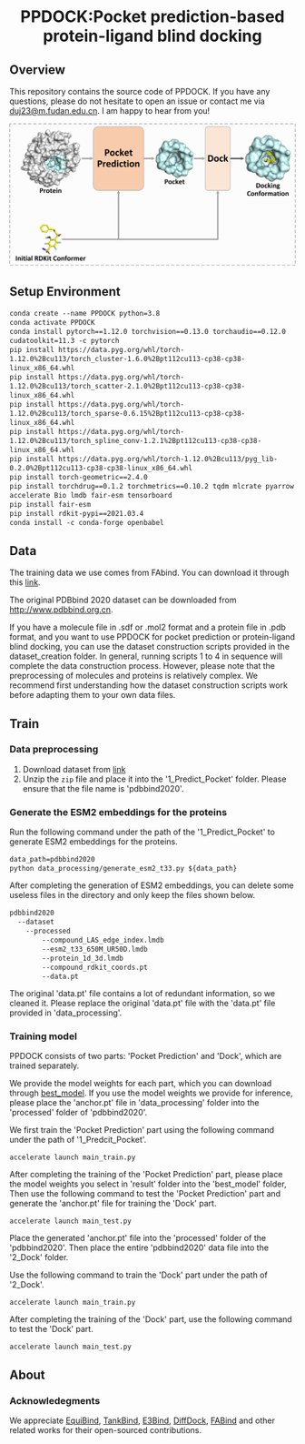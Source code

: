 <h1 align="center">
PPDOCK:Pocket prediction-based protein-ligand blind docking
</h1>

## Overview
This repository contains the source code of PPDOCK. If you have any questions, please do not hesitate to open an issue or contact me via <duj23@m.fudan.edu.cn>. I am happy to hear from you!

![](./imgs/PPDOCK.png)


## Setup Environment
```shell
conda create --name PPDOCK python=3.8
conda activate PPDOCK
conda install pytorch==1.12.0 torchvision==0.13.0 torchaudio==0.12.0 cudatoolkit=11.3 -c pytorch
pip install https://data.pyg.org/whl/torch-1.12.0%2Bcu113/torch_cluster-1.6.0%2Bpt112cu113-cp38-cp38-linux_x86_64.whl
pip install https://data.pyg.org/whl/torch-1.12.0%2Bcu113/torch_scatter-2.1.0%2Bpt112cu113-cp38-cp38-linux_x86_64.whl
pip install https://data.pyg.org/whl/torch-1.12.0%2Bcu113/torch_sparse-0.6.15%2Bpt112cu113-cp38-cp38-linux_x86_64.whl 
pip install https://data.pyg.org/whl/torch-1.12.0%2Bcu113/torch_spline_conv-1.2.1%2Bpt112cu113-cp38-cp38-linux_x86_64.whl
pip install https://data.pyg.org/whl/torch-1.12.0%2Bcu113/pyg_lib-0.2.0%2Bpt112cu113-cp38-cp38-linux_x86_64.whl
pip install torch-geometric==2.4.0
pip install torchdrug==0.1.2 torchmetrics==0.10.2 tqdm mlcrate pyarrow accelerate Bio lmdb fair-esm tensorboard
pip install fair-esm
pip install rdkit-pypi==2021.03.4
conda install -c conda-forge openbabel 
```

## Data 
The training data we use comes from FAbind. You can download it through this [link](https://zenodo.org/records/11352521). 

The original PDBbind 2020 dataset can be downloaded from http://www.pdbbind.org.cn.

If you have a molecule file in .sdf or .mol2 format and a protein file in .pdb format, and you want to use PPDOCK for pocket prediction or protein-ligand blind docking, you can use the dataset construction scripts provided in the dataset_creation folder. In general, running scripts 1 to 4 in sequence will complete the data construction process. However, please note that the preprocessing of molecules and proteins is relatively complex. We recommend first understanding how the dataset construction scripts work before adapting them to your own data files.

## Train
### Data preprocessing
1. Download dataset from [link](https://zenodo.org/records/11352521)
2. Unzip the `zip` file and place it into the '1_Predict_Pocket' folder. Please ensure that the file name is 'pdbbind2020'. 

### Generate the ESM2 embeddings for the proteins
Run the following command under the path of the '1_Predict_Pocket' to generate ESM2 embeddings for the proteins.

```shell
data_path=pdbbind2020
python data_processing/generate_esm2_t33.py ${data_path}
```

After completing the generation of ESM2 embeddings, you can delete some useless files in the directory and only keep the files shown below.

```shell
pdbbind2020
  --dataset
    --processed
        --compound_LAS_edge_index.lmdb
        --esm2_t33_650M_UR50D.lmdb
        --protein_1d_3d.lmdb
        --compound_rdkit_coords.pt
        --data.pt
```

The original 'data.pt' file contains a lot of redundant information, so we cleaned it. Please replace the original 'data.pt' file with the 'data.pt' file provided in 'data_processing'.

### Training model
PPDOCK consists of two parts: 'Pocket Prediction' and 'Dock', which are trained separately. 

We provide the model weights for each part, which you can download through [best_model](https://zenodo.org/records/12703513). If you use the model weights we provide for inference, please place the 'anchor.pt' file in 'data_processing' folder into the 'processed' folder of 'pdbbind2020'.

We first train the 'Pocket Prediction' part using the following command under the path of '1_Predcit_Pocket'.

```shell
accelerate launch main_train.py
```

After completing the training of the 'Pocket Prediction' part, please place the model weights you select in 'result' folder into the 'best_model' folder, Then use the following command to test the 'Pocket Prediction' part and generate the 'anchor.pt' file for training the 'Dock' part.

```shell
accelerate launch main_test.py
```
Place the generated 'anchor.pt' file into the 'processed' folder of the 'pdbbind2020'. Then place the entire 'pdbbind2020' data file into the '2_Dock' folder.

Use the following command to train the 'Dock' part under the path of '2_Dock'.
```shell
accelerate launch main_train.py
```
After completing the training of the 'Dock' part, use the following command to test the 'Dock' part.
```shell
accelerate launch main_test.py
```

## About
### Acknowledegments
We appreciate [EquiBind](https://github.com/HannesStark/EquiBind), [TankBind](https://github.com/luwei0917/TankBind), [E3Bind](https://openreview.net/forum?id=sO1QiAftQFv), [DiffDock](https://github.com/gcorso/DiffDock), [FABind](https://github.com/QizhiPei/FABind/tree/main/FABind) and other related works for their open-sourced contributions.
